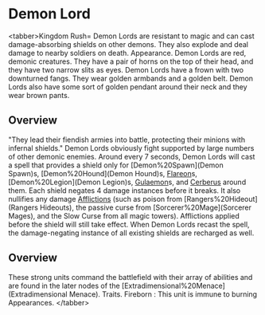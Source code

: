 # Demon Lord

&lt;tabber&gt;Kingdom Rush=
Demon Lords are resistant to magic and can cast damage-absorbing shields on other demons. They also explode and deal damage to nearby soldiers on death.
Appearance.
Demon Lords are red, demonic creatures. They have a pair of horns on the top of their head, and they have two narrow slits as eyes. Demon Lords have a frown with two downturned fangs. They wear golden armbands and a golden belt. Demon Lords also have some sort of golden pendant around their neck and they wear brown pants.
## Overview

"They lead their fiendish armies into battle, protecting their minions with infernal shields."
Demon Lords obviously fight supported by large numbers of other demonic enemies. Around every 7 seconds, Demon Lords will cast a spell that provides a shield only for [Demon%20Spawn](Demon Spawn)s, [Demon%20Hound](Demon Hound)s, [Flareon](Flareon)s, [Demon%20Legion](Demon Legion)s, [Gulaemon](Gulaemon)s, and [Cerberus](Cerberus) around them.
Each shield negates 4 damage instances before it breaks. It also nullifies any damage [Afflictions](affliction) (such as poison from [Rangers%20Hideout](Rangers Hideouts), the passive curse from [Sorcerer%20Mage](Sorcerer Mages), and the Slow Curse from all magic towers). Afflictions applied before the shield will still take effect. When Demon Lords recast the spell, the damage-negating instance of all existing shields are recharged as well.
## Overview

These strong units command the battlefield with their array of abilities and are found in the later nodes of the [Extradimensional%20Menace](Extradimensional Menace).
Traits.
 Fireborn : This unit is immune to burning
Appearances.
&lt;/tabber&gt;